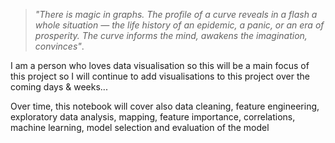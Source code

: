 >*"There is magic in graphs. The profile of a curve reveals in a flash a whole situation — the life history of an epidemic, a panic, or an era of prosperity. The curve informs the mind, awakens the imagination, convinces"*.

I am a person who loves data visualisation so this will be a main focus of this project so I will continue to add visualisations to this project over the coming days & weeks...


Over time, this notebook will cover also data cleaning, feature engineering, exploratory data analysis, mapping, feature importance, correlations, machine learning, model selection and evaluation of the model
